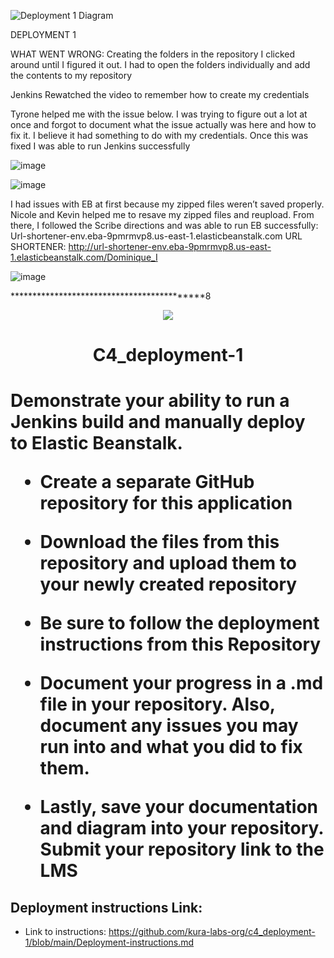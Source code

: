 ![Deployment 1 Diagram](https://github.com/DomIvey/Deployment-1-_-8.15.23/assets/140740841/8a055c80-e57a-466f-91fa-de741797f488)




DEPLOYMENT 1

WHAT WENT WRONG:
Creating the folders in the repository
I clicked around until I figured it out. I had to open the folders individually and add the contents to my repository

Jenkins
Rewatched the video to remember how to create my credentials

Tyrone helped me with the issue below. I was trying to figure out a lot at once and forgot to document what the issue actually was here and how to fix it. I believe it had something to do with my credentials. Once this was fixed I was able to run Jenkins successfully

![image](https://github.com/DomIvey/Deployment-1-_-8.15.23/assets/140740841/509380ba-1955-4531-afce-01ed4716d88f)

![image](https://github.com/DomIvey/Deployment-1-_-8.15.23/assets/140740841/a0a900f6-8e9c-46bc-a385-12cd7fd3d957)



I had issues with EB at first because my zipped files weren’t saved properly. Nicole and Kevin helped me to resave my zipped files and reupload. From there, I followed the Scribe directions and was able to run EB successfully: Url-shortener-env.eba-9pmrmvp8.us-east-1.elasticbeanstalk.com 
URL SHORTENER: http://url-shortener-env.eba-9pmrmvp8.us-east-1.elasticbeanstalk.com/Dominique_I

![image](https://github.com/DomIvey/Deployment-1-_-8.15.23/assets/140740841/a8c47d0e-3b85-4ec6-a71b-7c1deb07d6ee)



*******************************************8




<p align="center">
<img src="https://github.com/kura-labs-org/kuralabs_deployment_1/blob/main/Kuralogo.png">
</p>
<h1 align="center">C4_deployment-1<h1> 

Demonstrate your ability to run a Jenkins build and manually deploy to Elastic Beanstalk.

- Create a separate GitHub repository for this application 

- Download the files from this repository and upload them to your newly created repository 

- Be sure to follow the deployment instructions from this Repository  

- Document your progress in a .md file in your repository. Also, document any issues you may run into and what you did to fix them.

- Lastly, save your documentation and diagram into your repository. Submit your repository link to the LMS

## Deployment instructions Link:
-  Link to instructions: https://github.com/kura-labs-org/c4_deployment-1/blob/main/Deployment-instructions.md
